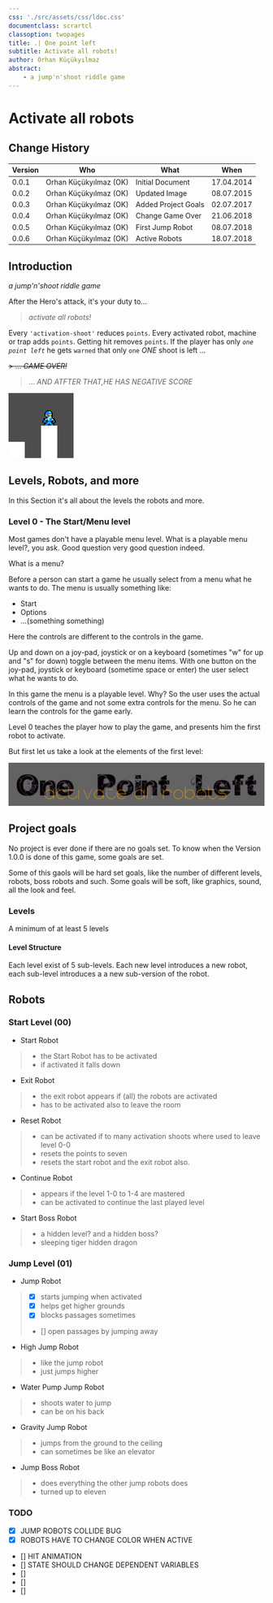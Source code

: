 ```yaml
---
css: './src/assets/css/ldoc.css'
documentclass: scrartcl
classoption: twopages
title: .| One point left
subtitle: Activate all robots!
author: Orhan Küçükyılmaz
abstract:
    - a jump'n'shoot riddle game
---
```


# Activate all robots

## Change History

| Version | Who                    | What                | When       |
| ------- | ---------------------- | ------------------- | ---------- |
| 0.0.1   | Orhan Küçükyılmaz (OK) | Initial Document    | 17.04.2014 |
| 0.0.2   | Orhan Küçükyılmaz (OK) | Updated Image       | 08.07.2015 |
| 0.0.3   | Orhan Küçükyılmaz (OK) | Added Project Goals | 02.07.2017 |
| 0.0.4   | Orhan Küçükyılmaz (OK) | Change Game Over    | 21.06.2018 |
| 0.0.5   | Orhan Küçükyılmaz (OK) | First Jump Robot    | 08.07.2018 |
| 0.0.6   | Orhan Küçükyılmaz (OK) | Active Robots       | 18.07.2018 |

## Introduction

_a jump'n'shoot riddle game_

After the Hero's attack, it's your duty to...

> _activate all robots!_

Every `'activation-shoot'` reduces `points`.
Every activated robot, machine or trap adds `points`.
Getting hit removes `points`.
If the player has only _`one point left`_
he gets `warned` that only `one` _ONE_ shoot is left ...

~~> ... _GAME OVER!_~~

> ... _AND ATFTER THAT,HE HAS NEGATIVE SCORE_

![ His name is mini ](./src/assets/img/mini.png "His name is mini")

## Levels, Robots, and more

In this Section it's all about the levels the robots and more.

### Level 0 - The Start/Menu level

Most games don't have a playable menu level. What is a playable menu level?, you ask.
Good question very good question indeed.

What is a menu?

Before a person can start a game he usually select from a menu what he wants
to do. The menu is usually something like:

-   Start
-   Options
-   ...(something something)

Here the controls are different to the controls in the game.

Up and down on a joy-pad, joystick or on a keyboard (sometimes "w" for up
and "s" for down) toggle between the menu items. With one button on the
joy-pad, joystick or keyboard (sometime space or enter) the user select what
he wants to do.

In this game the menu is a playable level. Why?
So the user uses the actual controls of the game and not some extra controls
for the menu. So he can learn the controls for the game early.

Level 0 teaches the player how to play the game, and presents him the first
robot to activate.

But first let us take a look at the elements of the first level:

![ The Title ](./src/assets/img/title.png "The Title")

## Project goals

No project is ever done if there are no goals set. To know when the Version 1.0.0 is done of
this game, some goals are set.

Some of this gaols will be hard set goals, like the number of different levels, robots, boss
robots and such. Some goals will be soft, like graphics, sound, all the look and feel.

### Levels

A minimum of at least 5 levels

#### Level Structure

Each level exist of 5 sub-levels. Each new level introduces a new robot, each sub-level
introduces a a new sub-version of the robot.

## Robots

### Start Level (00)

-   Start Robot

> -   the Start Robot has to be activated
> -   if activated it falls down

-   Exit Robot

> -   the exit robot appears if (all) the robots are activated
> -   has to be activated also to leave the room

-   Reset Robot

> -   can be activated if to many activation shoots where used to leave level 0-0
> -   resets the points to seven
> -   resets the start robot and the exit robot also.

- Continue Robot

> -   appears if the level 1-0 to 1-4 are mastered
> -   can be activated to continue the last played level

-   Start Boss Robot

> -   a hidden level? and a hidden boss?
> -   sleeping tiger hidden dragon

### Jump Level (01)

-   Jump Robot

> -   [x] starts jumping when activated
> -   [x] helps get higher grounds
> -   [x] blocks passages sometimes
> -   [] open passages by jumping away

-   High Jump Robot

> -   like the jump robot
> -   just jumps higher

-   Water Pump Jump Robot

> -   shoots water to jump
> -   can be on his back

-   Gravity Jump Robot

> -   jumps from the ground to the ceiling
> -   can sometimes be like an elevator

-   Jump Boss Robot

> -   does everything the other jump robots does
> -   turned up to eleven

### TODO

-   [x] JUMP ROBOTS COLLIDE BUG
-   [x] ROBOTS HAVE TO CHANGE COLOR WHEN ACTIVE
-   [] HIT ANIMATION
-   [] STATE SHOULD CHANGE DEPENDENT VARIABLES
-   []
-   []
-   []
